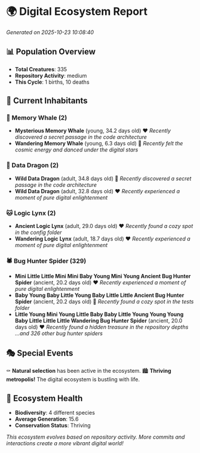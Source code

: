 # 🌍 Digital Ecosystem Report
*Generated on 2025-10-23 10:08:40*

## 📊 Population Overview
- **Total Creatures**: 335
- **Repository Activity**: medium
- **This Cycle**: 1 births, 10 deaths

## 👥 Current Inhabitants

### 🐋 Memory Whale (2)
- **Mysterious Memory Whale** (young, 34.2 days old) ❤️
  *Recently discovered a secret passage in the code architecture*
- **Wandering Memory Whale** (young, 6.3 days old) 💚
  *Recently felt the cosmic energy and danced under the digital stars*

### 🐉 Data Dragon (2)
- **Wild Data Dragon** (adult, 34.8 days old) 💛
  *Recently discovered a secret passage in the code architecture*
- **Wild Data Dragon** (adult, 32.8 days old) ❤️
  *Recently experienced a moment of pure digital enlightenment*

### 🐱 Logic Lynx (2)
- **Ancient Logic Lynx** (adult, 29.0 days old) ❤️
  *Recently found a cozy spot in the config folder*
- **Wandering Logic Lynx** (adult, 18.7 days old) ❤️
  *Recently experienced a moment of pure digital enlightenment*

### 🕷️ Bug Hunter Spider (329)
- **Mini Little Little Mini Mini Baby Young Mini Young Ancient Bug Hunter Spider** (ancient, 20.2 days old) ❤️
  *Recently experienced a moment of pure digital enlightenment*
- **Baby Young Baby Little Young Baby Little Little Ancient Bug Hunter Spider** (ancient, 20.2 days old) 💛
  *Recently found a cozy spot in the tests folder*
- **Little Young Mini Young Little Baby Baby Little Young Young Young Baby Little Little Little Wandering Bug Hunter Spider** (ancient, 20.0 days old) ❤️
  *Recently found a hidden treasure in the repository depths*
  *...and 326 other bug hunter spiders*

## 🎭 Special Events

⚰️ **Natural selection** has been active in the ecosystem.
🏙️ **Thriving metropolis!** The digital ecosystem is bustling with life.

## 🔬 Ecosystem Health
- **Biodiversity**: 4 different species
- **Average Generation**: 15.6
- **Conservation Status**: Thriving

*This ecosystem evolves based on repository activity. More commits and interactions create a more vibrant digital world!*